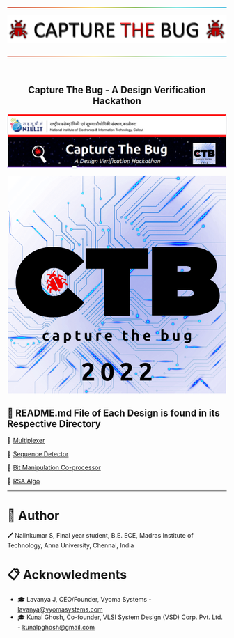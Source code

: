 </br>

<div align="center">
  
![-------](Images/rainbowline.png)

![logo](Images/logo.png)

![-------](Images/rainbowline.png)

</br>

## Capture The Bug - A Design Verification Hackathon

![](Images/ctb1.png)

![](Images/ctb.png)

</div>

 




## :file_folder: README.md File of Each Design is found in its Respective Directory 


:open_file_folder: [Multiplexer](/level1_design1/README.md)


:open_file_folder: [Sequence Detector](/level1_design2/README.md)


:open_file_folder: [Bit Manipulation Co-processor](/level2_design/README.md)


:open_file_folder: [RSA Algo](/level3_design/README.md)

---

#  :bookmark: Author

 🖊️ Nalinkumar S, Final year student, B.E. ECE, Madras Institute of Technology, Anna University, Chennai, India

# :clipboard: Acknowledments

- 🎓 Lavanya J, CEO/Founder, Vyoma Systems - lavanya@vyomasystems.com
- 🎓 Kunal Ghosh, Co-founder, VLSI System Design (VSD) Corp. Pvt. Ltd. - kunalpghosh@gmail.com
